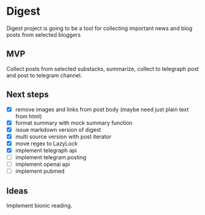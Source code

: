 # Digest

Digest project is going to be a tool for collecting important news and blog posts from selected bloggers

## MVP

Collect posts from selected substacks, summarize, collect to telegraph post and post to telegram channel.

## Next steps

- [x] remove images and links from post body (maybe need just plain text from html)
- [x] format summary with mock summary function
- [x] issue markdown version of digest
- [x] multi source version with post iterator
- [x] move regex to LazyLock
- [x] implement telegraph api
- [ ] implement telegram posting
- [ ] implement openai api
- [ ] implement pubmed

## Ideas

Implement bionic reading. 